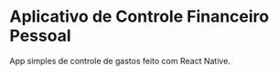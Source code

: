 # Aplicativo de Controle Financeiro Pessoal
App simples de controle de gastos feito com React Native.
